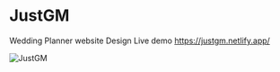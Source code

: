 # JustGM
 Wedding Planner website Design
 Live demo 
 https://justgm.netlify.app/
 
 
![JustGM](https://user-images.githubusercontent.com/100964607/186974055-965bbffe-a9ec-4146-b85a-499f824b080d.png)
